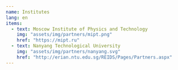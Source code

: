 ```yaml
---
name: Institutes
lang: en
items:
  - text: Moscow Institute of Physics and Technology
    img: "assets/img/partners/mipt.png"
    href: "https://mipt.ru"
  - text: Nanyang Technological University
    img: "assets/img/partners/nanyang.svg"
    href: "http://erian.ntu.edu.sg/REIDS/Pages/Partners.aspx"
---
```


